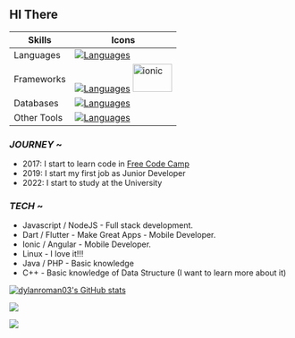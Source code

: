 ## HI There

| Skills        | Icons         |
| ------------- | ------------- |
| Languages     | [![Languages](https://skillicons.dev/icons?i=dart,js,ts,html,css,java)](https://skillicons.dev)  |
| Frameworks    | [![Languages](https://skillicons.dev/icons?i=nodejs,flutter,angular,bootstrap)](https://skillicons.dev) <img src="https://upload.wikimedia.org/wikipedia/commons/d/d1/Ionic_Logo.svg" alt="ionic" width="70" height="50"/>  |
| Databases     | [![Languages](https://skillicons.dev/icons?i=mysql,mongodb)](https://skillicons.dev)  |
| Other Tools   | [![Languages](https://skillicons.dev/icons?i=git,docker,heroku,linux,postman,bash)](https://skillicons.dev)  |


<!-- JOURNEY -->
### _JOURNEY_  ~
- 2017: I start to learn code in [Free Code Camp](https://www.freecodecamp.org/)
- 2019: I start my first job as Junior Developer
- 2022: I start to study at the University  


<!-- TECH -->

### _TECH_  ~

- Javascript / NodeJS - Full stack development.
- Dart / Flutter - Make Great Apps - Mobile Developer.
- Ionic / Angular - Mobile Developer.
- Linux - I love it!!!
- Java / PHP - Basic knowledge
- C++ - Basic knowledge of Data Structure (I want to learn more about it)
  
<!-- STATS -->

<a href="http://www.github.com/dylanroman03"><img src="https://github-readme-stats-eight-tau-26.vercel.app/api?username=dylanroman03&show_icons=true&hide=&count_private=true&title_color=ec4899&text_color=ffffff&icon_color=ec4899&bg_color=171717&hide_border=true&show_icons=true" alt="dylanroman03's GitHub stats" /></a>

<a href="http://www.github.com/dylanroman03"><img src="https://github-readme-streak-stats.herokuapp.com/?user=dylanroman03&stroke=ffffff&background=171717&ring=ec4899&fire=ec4899&currStreakNum=ffffff&currStreakLabel=ec4899&sideNums=ffffff&sideLabels=ffffff&dates=ffffff&hide_border=true&exclude_days=Sun,Sat" /></a>

<a href="http://www.github.com/dylanroman03"><img src="https://github-readme-stats-eight-tau-26.vercel.app/api/top-langs/?username=dylanroman03&theme=dark&hide_border=false&include_all_commits=true&count_private=true&layout=compact" /></a>


